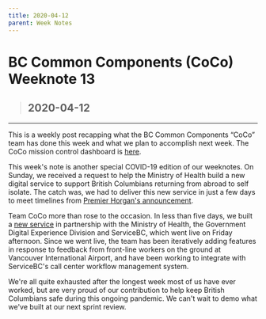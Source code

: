 ```yaml
---
title: 2020-04-12
parent: Week Notes
---
```

# BC Common Components (CoCo) Weeknote 13
> ## 2020-04-12
___

This is a weekly post recapping what the BC Common Components “CoCo” team has done this week and what we plan to accomplish next week. The CoCo mission control dashboard is [here](https://trello.com/b/vqqXYk3l/common-components-mission-control).
 
This week's note is another special COVID-19 edition of our weeknotes. On Sunday, we received a request to help the Ministry of Health build a new digital service to support British Columbians returning from abroad to self isolate. The catch was, we had to deliver this new service in just a few days to meet timelines from [Premier Horgan's announcement](https://news.gov.bc.ca/releases/2020PREM0019-000657).

Team CoCo more than rose to the occasion. In less than five days, we built a [new service](https://www.travelscreening.gov.bc.ca/) in partnership with the Ministry of Health, the Government Digital Experience Division and ServiceBC, which went live on Friday afternoon. Since we went live, the team has been iteratively adding features in response to feedback from front-line workers on the ground at Vancouver International Airport, and have been working to integrate with ServiceBC's call center workflow management system.

We're all quite exhausted after the longest week most of us have ever worked, but are very proud of our contribution to help keep British Columbians safe during this ongoing pandemic. We can't wait to demo what we've built at our next sprint review.